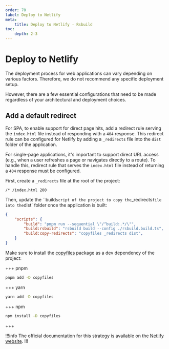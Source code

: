 ```yaml
---
order: 70
label: Deploy to Netlify
meta:
    title: Deploy to Netlify - Rsbuild
toc:
    depth: 2-3
---
```


# Deploy to Netlify

The deployment process for web applications can vary depending on various factors. Therefore, we do not recommend any specific deployment setup.

However, there are a few essential configurations that need to be made regardless of your architectural and deployment choices.

## Add a default redirect 

For SPA, to enable support for direct page hits, add a redirect rule serving the `index.html` file instead of responding with a `404` response. This redirect rule can be configured for Netlify by adding a `_redirects` file into the `dist` folder of the application.

For single-page applications, it's important to support direct URL access (e.g., when a user refreshes a page or navigates directly to a route). To handle this, redirect rule that serves the `index.html` file instead of returning a `404` response must be configured.

First, create a `_redirects` file at the root of the project:

```_redirects
/* /index.html 200
```

Then, update the ``build` script of the project to copy the `_redirects` file into the `dist` folder once the application is built:

```json package.json
{
    "scripts": {
        "build": "pnpm run --sequential \"/^build:.*/\"",
        "build:rsbuild": "rsbuild build --config ./rsbuild.build.ts",
        "build:copy-redirects": "copyfiles _redirects dist",
    }
}
```

Make sure to install the [copyfiles](https://www.npmjs.com/package/copyfiles) package as a dev dependency of the project:

+++ pnpm
```bash
pnpm add -D copyfiles
```
+++ yarn
```bash
yarn add -D copyfiles
```
+++ npm
```bash
npm install -D copyfiles
```
+++

!!!info
The official documentation for this strategy is available on the [Netlify website](https://docs.netlify.com/routing/redirects/rewrites-proxies/#history-pushstate-and-single-page-apps).
!!!
